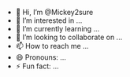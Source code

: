 - 👋 Hi, I’m @Mickey2sure
- 👀 I’m interested in ...
- 🌱 I’m currently learning ...
- 💞️ I’m looking to collaborate on ...
- 📫 How to reach me ...
- 😄 Pronouns: ...
- ⚡ Fun fact: ...

<!---
Mickey2sure/Mickey2sure is a ✨ special ✨ repository because its `README.md` (this file) appears on your GitHub profile.
You can click the Preview link to take a look at your changes.
--->

